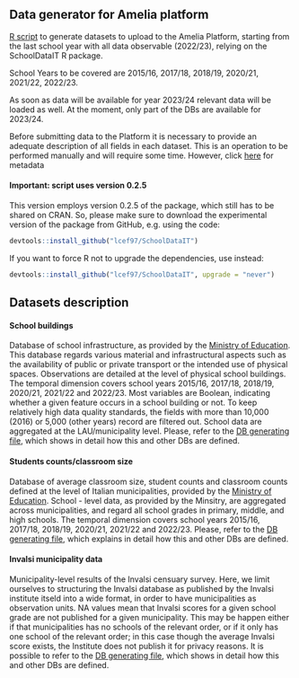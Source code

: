 ## Data generator for Amelia platform

[R script](https://github.com/lcef97/AMELIA_datasets/blob/main/DB%20generator.R) to generate datasets to upload to the Amelia Platform, starting from the last school year with all data observable (2022/23), relying on the SchoolDataIT R package.

School Years to be covered are 2015/16, 2017/18, 2018/19, 2020/21, 2021/22, 2022/23.

As soon as data will be available for year 2023/24 relevant data will be loaded as well. At the moment, only part of the DBs are available for 2023/24.

Before submitting data to the Platform it is necessary to provide an adequate description of all fields in each dataset. This is an operation to be performed manually and will require some time. However, click [here](https://github.com/lcef97/AMELIA_datasets/blob/main/Complete%20data/field_track.csv) for metadata 

#### Important: script uses version 0.2.5

This version employs version 0.2.5 of the package, which still has to be shared on CRAN.
So, please make sure to download the experimental version of the package from GitHub, e.g. using the code:
``` r
devtools::install_github("lcef97/SchoolDataIT")
```
If you want to force R not to upgrade the dependencies, use instead:
``` r
devtools::install_github("lcef97/SchoolDataIT", upgrade = "never")
```


## Datasets description

#### School buildings
Database of school infrastructure, as provided by the
[Ministry of Education](https://dati.istruzione.it/opendata/opendata/catalogo/elements1/?area=Edilizia%20Scolastica).
This database regards various material and infrastructural aspects such as the availability of public or private transport or the intended use of physical
spaces. Observations are detailed at the level of physical school buildings. 
The temporal dimension covers school years 2015/16, 2017/18, 2018/19, 2020/21, 2021/22 and 2022/23.
Most variables are Boolean, indicating whether a given feature occurs in a school building or not. 
To keep relatively high data quality standards, the fields with more than 10,000 (2016) or 5,000 (other years) record are filtered out.
School data are aggregated at the LAU/municipality level.
Please, refer to the [DB generating file](https://github.com/lcef97/AMELIA_datasets/blob/main/DB%20generator.R), which shows
in detail how this and other DBs are defined. 

#### Students counts/classroom size
Database of average classroom size, student counts and classroom counts defined at the level of Italian municipalities,
provided by the [Ministry of Education](https://dati.istruzione.it/opendata/opendata/catalogo/elements1/?area=Studenti).
School - level data, as provided by the Minsitry, are aggregated across municipalities, and regard all school grades in primary, middle, and high schools. 
The temporal dimension covers school years 2015/16, 2017/18, 2018/19, 2020/21, 2021/22 and 2022/23.
Please, refer to the [DB generating file](https://github.com/lcef97/AMELIA_datasets/blob/main/DB%20generator.R), which explains
in detail how this and other DBs are defined. 

#### Invalsi municipality data
Municipality-level results of the Invalsi censuary survey. 
Here, we limit ourselves to structuring the Invalsi database as published by the Invalsi institute itseld
into a wide format, in order to have municipalities as observation units. 
NA values mean that Invalsi scores for a given school grade are not published for a given municipality.
This may be happen either if that municipalities has no schools of the relevant order, or if it only has one school of the relevant order; 
in this case though the average Invalsi score exists, the Institute does not publish it for privacy reasons. 
It is possible to refer to the [DB generating file](https://github.com/lcef97/AMELIA_datasets/blob/main/DB%20generator.R), which shows
in detail how this and other DBs are defined. 


